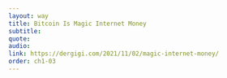 ```yaml
---
layout: way
title: Bitcoin Is Magic Internet Money
subtitle:
quote:
audio:
link: https://dergigi.com/2021/11/02/magic-internet-money/
order: ch1-03
---
```

